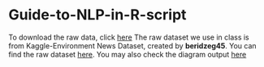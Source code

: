 # Guide-to-NLP-in-R-script

To download the raw data, click [here](https://github.com/charableee/Guide-to-NLP-in-R-script/tree/main/Raw%20data) 
The raw dataset we use in class is from Kaggle-Environment News Dataset, created by **beridzeg45**. You can find the raw dataset [here]( https://www.kaggle.com/datasets/beridzeg45/guardian-environment-related-news?resource=download). 
You may also check the diagram output [here](https://github.com/charableee/Guide-to-NLP-in-R-script/tree/main/diagram%20output) 